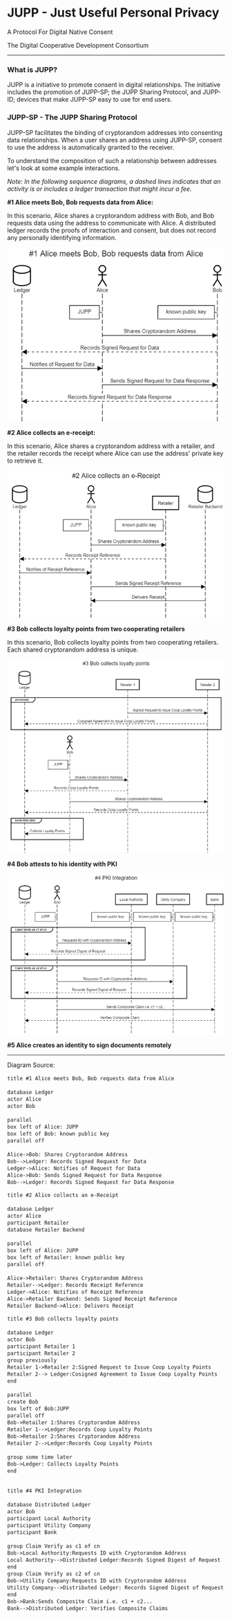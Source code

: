 # JUPP - Just Useful Personal Privacy

A Protocol For Digital Native Consent

The Digital Cooperative Development Consortium

---

### What is JUPP?

JUPP is a initiative to promote consent in digital relationships. The initiative includes the promotion of JUPP-SP; the JUPP Sharing Protocol, and JUPP-ID; devices that make JUPP-SP easy to use for end users.

### JUPP-SP - The JUPP Sharing Protocol

JUPP-SP facilitates the binding of cryptorandom addresses into consenting data relationships. When a user shares an address using JUPP-SP, consent to use the address is automatically granted to the receiver.

To understand the composition of such a relationship between addresses let's look at some example interactions.

*Note: In the following sequence diagrams, a dashed lines indicates that an activity is or includes a ledger transaction that might incur a fee.*

**#1 Alice meets Bob, Bob requests data from Alice:**

In this scenario, Alice shares a cryptorandom address with Bob, and Bob requests data using the address to communicate with Alice. A distributed ledger records the proofs of interaction and consent, but does not record any personally identifying information.

![](1.png)

**#2 Alice collects an e-receipt:**

In this scenario, Alice shares a cryptorandom address with a retailer, and the retailer records the receipt where Alice can use the address' private key to retrieve it.

![](2.png)

**#3 Bob collects loyalty points from two cooperating retailers**

In this scenario, Bob collects loyalty points from two cooperating retailers. Each shared cryptorandom address is unique.

![](3.png)

**#4 Bob attests to his identity with PKI**



![](4.png)

**#5 Alice creates an identity to sign documents remotely**



---

Diagram Source:
```
title #1 Alice meets Bob, Bob requests data from Alice

database Ledger
actor Alice
actor Bob

parallel 
box left of Alice: JUPP
box left of Bob: known public key
parallel off

Alice->Bob: Shares Cryptorandom Address
Bob-->Ledger: Records Signed Request for Data
Ledger->Alice: Notifies of Request for Data
Alice->Bob: Sends Signed Request for Data Response
Bob-->Ledger: Records Signed Request for Data Response
```


```
title #2 Alice collects an e-Receipt

database Ledger
actor Alice
participant Retailer
database Retailer Backend

parallel
box left of Alice: JUPP
box left of Retailer: known public key
parallel off

Alice->Retailer: Shares Cryptorandom Address
Retailer-->Ledger: Records Receipt Reference
Ledger->Alice: Notifies of Receipt Reference
Alice->Retailer Backend: Sends Signed Receipt Reference
Retailer Backend->Alice: Delivers Receipt
```


```
title #3 Bob collects loyalty points

database Ledger
actor Bob
participant Retailer 1
participant Retailer 2
group previously
Retailer 1->Retailer 2:Signed Request to Issue Coop Loyalty Points
Retailer 2--> Ledger:Cosigned Agreement to Issue Coop Loyalty Points
end

parallel 
create Bob
box left of Bob:JUPP
parallel off
Bob->Retailer 1:Shares Cryptorandom Address
Retailer 1-->Ledger:Records Coop Loyalty Points
Bob->Retailer 2:Shares Cryptorandom Address
Retailer 2-->Ledger:Records Coop Loyalty Points

group some time later
Bob->Ledger: Collects Loyalty Points
end
```

```

title #4 PKI Integration

database Distributed Ledger
actor Bob
participant Local Authority
participant Utility Company
participant Bank

group Claim Verify as c1 of cn
Bob->Local Authority:Requests ID with Cryptorandom Address
Local Authority-->Distributed Ledger:Records Signed Digest of Request
end
group Claim Verify as c2 of cn
Bob->Utility Company:Requests ID with Cryptorandom Address
Utility Company-->Distributed Ledger: Records Signed Digest of Request
end
Bob->Bank:Sends Composite Claim i.e. c1 + c2...
Bank-->Distributed Ledger: Verifies Composite Claims
```